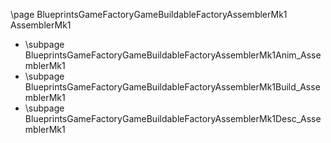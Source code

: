 \page BlueprintsGameFactoryGameBuildableFactoryAssemblerMk1 AssemblerMk1
- \subpage BlueprintsGameFactoryGameBuildableFactoryAssemblerMk1Anim_AssemblerMk1
- \subpage BlueprintsGameFactoryGameBuildableFactoryAssemblerMk1Build_AssemblerMk1
- \subpage BlueprintsGameFactoryGameBuildableFactoryAssemblerMk1Desc_AssemblerMk1
